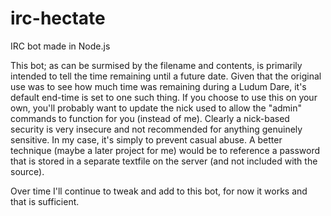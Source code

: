 # irc-hectate
IRC bot made in Node.js

This bot; as can be surmised by the filename and contents, is primarily intended to tell the time remaining until a future date. Given that the original use was to see how much time was remaining during a Ludum Dare, it's default end-time is set to one such thing. If you choose to use this on your own, you'll probably want to update the nick used to allow the "admin" commands to function for you (instead of me). Clearly a nick-based security is very insecure and not recommended for anything genuinely sensitive. In my case, it's simply to prevent casual abuse. A better technique (maybe a later project for me) would be to reference a password that is stored in a separate textfile on the server (and not included with the source).

Over time I'll continue to tweak and add to this bot, for now it works and that is sufficient.
